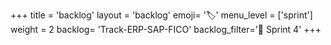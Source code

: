 +++
title = 'backlog'
layout = 'backlog'
emoji= '🏷️'
menu_level = ['sprint']
weight = 2
backlog= 'Track-ERP-SAP-FICO'
backlog_filter='📅 Sprint 4'
+++
